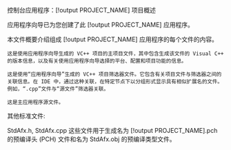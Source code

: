 
控制台应用程序：[!output PROJECT_NAME] 项目概述


应用程序向导已为您创建了此 [!output PROJECT_NAME] 应用程序。

本文件概要介绍组成 [!output PROJECT_NAME] 应用程序的每个文件的内容。


    这是使用应用程序向导生成的 VC++ 项目的主项目文件，其中包含生成该文件的 Visual C++ 的版本信息，以及有关使用应用程序向导选择的平台、配置和项目功能的信息。

    这是使用“应用程序向导”生成的 VC++ 项目筛选器文件。它包含有关项目文件与筛选器之间的关联信息。在 IDE 中，通过这种关联，在特定节点下以分组形式显示具有相似扩展名的文件。例如，“.cpp”文件与“源文件”筛选器关联。

    这是主应用程序源文件。

其他标准文件:

StdAfx.h, StdAfx.cpp
    这些文件用于生成名为 [!output PROJECT_NAME].pch 的预编译头 (PCH) 文件和名为 StdAfx.obj 的预编译类型文件。
